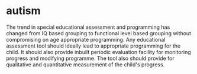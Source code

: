 # autism
The trend in special educational assessment and programming has changed from IQ based grouping to functional level based grouping without compromising on age appropriate programming. 
Any educational assessment tool should ideally lead to appropriate programming for the child. 
It should also provide inbuilt periodic evaluation facility for monitoring progress and modifying programme. 
The tool also should provide for qualitative and quantitative measurement of the child's progress.

